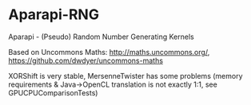 Aparapi-RNG
===========

Aparapi - (Pseudo) Random Number Generating Kernels

Based on Uncommons Maths: http://maths.uncommons.org/, https://github.com/dwdyer/uncommons-maths

XORShift is very stable, MersenneTwister has some problems (memory requirements & Java->OpenCL translation is not exactly 1:1, see GPUCPUComparisonTests)
